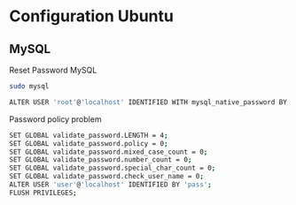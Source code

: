 # Configuration Ubuntu

## MySQL
Reset Password MySQL
```bash
sudo mysql
```
```bash
ALTER USER 'root'@'localhost' IDENTIFIED WITH mysql_native_password BY 'root';
```
Password policy problem
```bash
SET GLOBAL validate_password.LENGTH = 4;
SET GLOBAL validate_password.policy = 0;
SET GLOBAL validate_password.mixed_case_count = 0;
SET GLOBAL validate_password.number_count = 0;
SET GLOBAL validate_password.special_char_count = 0;
SET GLOBAL validate_password.check_user_name = 0;
ALTER USER 'user'@'localhost' IDENTIFIED BY 'pass';
FLUSH PRIVILEGES;
```
